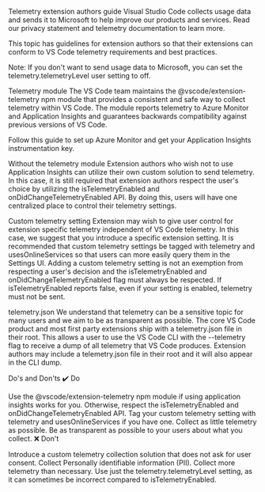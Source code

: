 Telemetry extension authors guide
Visual Studio Code collects usage data and sends it to Microsoft to help improve our products and services. Read our privacy statement and telemetry documentation to learn more.

This topic has guidelines for extension authors so that their extensions can conform to VS Code telemetry requirements and best practices.

Note: If you don't want to send usage data to Microsoft, you can set the telemetry.telemetryLevel user setting to off.

Telemetry module
The VS Code team maintains the @vscode/extension-telemetry npm module that provides a consistent and safe way to collect telemetry within VS Code. The module reports telemetry to Azure Monitor and Application Insights and guarantees backwards compatibility against previous versions of VS Code.

Follow this guide to set up Azure Monitor and get your Application Insights instrumentation key.

Without the telemetry module
Extension authors who wish not to use Application Insights can utilize their own custom solution to send telemetry. In this case, it is still required that extension authors respect the user's choice by utilizing the isTelemetryEnabled and onDidChangeTelemetryEnabled API. By doing this, users will have one centralized place to control their telemetry settings.

Custom telemetry setting
Extension may wish to give user control for extension specific telemetry independent of VS Code telemetry. In this case, we suggest that you introduce a specific extension setting. It is recommended that custom telemetry settings be tagged with telemetry and usesOnlineServices so that users can more easily query them in the Settings UI. Adding a custom telemetry setting is not an exemption from respecting a user's decision and the isTelemetryEnabled and onDidChangeTelemetryEnabled flag must always be respected. If isTelemetryEnabled reports false, even if your setting is enabled, telemetry must not be sent.

telemetry.json
We understand that telemetry can be a sensitive topic for many users and we aim to be as transparent as possible. The core VS Code product and most first party extensions ship with a telemetry.json file in their root. This allows a user to use the VS Code CLI with the --telemetry flag to receive a dump of all telemetry that VS Code produces. Extension authors may include a telemetry.json file in their root and it will also appear in the CLI dump.

Do's and Don'ts
✔️ Do

Use the @vscode/extension-telemetry npm module if using application insights works for you.
Otherwise, respect the isTelemetryEnabled and onDidChangeTelemetryEnabled API.
Tag your custom telemetry setting with telemetry and usesOnlineServices if you have one.
Collect as little telemetry as possible.
Be as transparent as possible to your users about what you collect.
❌ Don't

Introduce a custom telemetry collection solution that does not ask for user consent.
Collect Personally identifiable information (PII).
Collect more telemetry than necessary.
Use just the telemetry.telemetryLevel setting, as it can sometimes be incorrect compared to isTelemetryEnabled.
